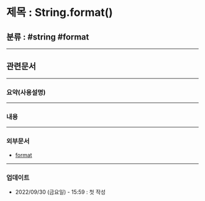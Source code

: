 # 제목 : String.format()

## 분류 : #string #format 

---
## 관련문서

----
### 요약(사용설명)

---
### 내용

----
### 외부문서
- [format](https://www.javatpoint.com/java-string-format)

----
### 업데이트
-  2022/09/30 (금요일) - 15:59 : 첫 작성







